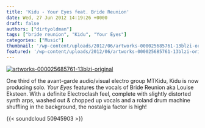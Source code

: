 ```yaml
---
title: 'Kidu - Your Eyes feat. Bride Reunion'
date: Wed, 27 Jun 2012 14:19:26 +0000
draft: false
authors: ["dirtyoldman"]
tags: ["bride reunion", "Kidu", "Your Eyes"]
categories: ["Music"]
thumbnail: '/wp-content/uploads/2012/06/artworks-000025685761-13blzi-original-150x150.jpg'
featured: '/wp-content/uploads/2012/06/artworks-000025685761-13blzi-original-304x190.jpg'
---
```


[![](/wp-content/uploads/2012/06/artworks-000025685761-13blzi-original-e1340805806679.jpg "artworks-000025685761-13blzi-original")](/2012/06/27/your-eyes-kidu-bride-reunion-mix/artworks-000025685761-13blzi-original/)

One third of the avant-garde audio/visual electro group MTKidu, Kidu is now producing solo. _Your Eyes_ features the vocals of Bride Reunion aka Louise Eksteen. With a definite Electroclash feel, complete with slightly distorted synth arps, washed out & chopped up vocals and a roland drum machine shuffling in the background, the nostalgia factor is high!

{{< soundcloud 50945903 >}}
